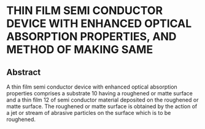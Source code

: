 # THIN FILM SEMI CONDUCTOR DEVICE WITH ENHANCED OPTICAL ABSORPTION PROPERTIES, AND METHOD OF MAKING SAME

## Abstract
A thin film semi conductor device with enhanced optical absorption properties comprises a substrate 10 having a roughened or matte surface and a thin film 12 of semi conductor material deposited on the roughened or matte surface. The roughened or matte surface is obtained by the action of a jet or stream of abrasive particles on the surface which is to be roughened.